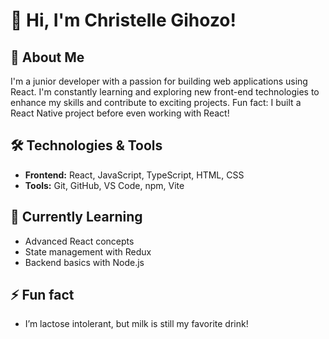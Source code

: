 # 👋 Hi, I'm Christelle Gihozo!

## 🚀 About Me
I'm a junior developer with a passion for building web applications using React. I'm constantly learning and exploring new front-end technologies to enhance my skills and contribute to exciting projects. Fun fact: I built a React Native project before even working with React!

## 🛠️ Technologies & Tools
- **Frontend:** React, JavaScript, TypeScript, HTML, CSS
- **Tools:** Git, GitHub, VS Code, npm, Vite

## 🌱 Currently Learning
- Advanced React concepts
- State management with Redux
- Backend basics with Node.js
  
## ⚡ Fun fact
- I’m lactose intolerant, but milk is still my favorite drink!
